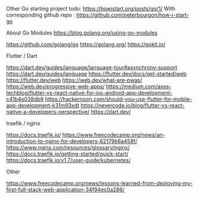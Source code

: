 
Other Go starting project todo: https://howistart.org/posts/go/1/
With corresponding github repo : https://github.com/peterbourgon/how-i-start-go

About Go Modules https://blog.golang.org/using-go-modules

https://github.com/golang/go
https://golang.org/
https://gokit.io/


Flutter / Dart

https://dart.dev/guides/language/language-tour#asynchrony-support
https://dart.dev/guides/language
https://flutter.dev/docs/get-started/web
https://flutter.dev/web
https://web.dev/what-are-pwas/
https://web.dev/progressive-web-apps/
https://medium.com/asos-techblog/flutter-vs-react-native-for-ios-android-app-development-c41b4e038db9
https://hackernoon.com/should-you-use-flutter-for-mobile-app-development-k31m93xdt
https://nevercode.io/blog/flutter-vs-react-native-a-developers-perspective/
https://dart.dev/

traefik / nginx

https://docs.traefik.io/
https://www.freecodecamp.org/news/an-introduction-to-nginx-for-developers-62179b6a458f/
https://www.nginx.com/resources/glossary/nginx/
https://docs.traefik.io/getting-started/quick-start/
https://docs.traefik.io/v1.7/user-guide/kubernetes/

Other

https://www.freecodecamp.org/news/lessons-learned-from-deploying-my-first-full-stack-web-application-34f94ec0a286/

